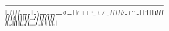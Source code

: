  _____     _ _             ____                 _      
|_   _|_ _| | |__   __ _  |  _ \  ___ _ __ ___ (_)_ __ 
  | |/ _` | | '_ \ / _` | | | | |/ _ \ '_ ` _ \| | '__|
  | | (_| | | | | | (_| | | |_| |  __/ | | | | | | |   
  |_|\__,_|_|_| |_|\__,_| |____/ \___|_| |_| |_|_|_|   
